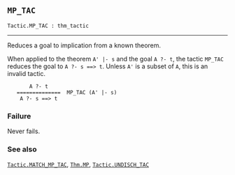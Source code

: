 ## `MP_TAC`

``` hol4
Tactic.MP_TAC : thm_tactic
```

------------------------------------------------------------------------

Reduces a goal to implication from a known theorem.

When applied to the theorem `A' |- s` and the goal `A ?- t`, the tactic
`MP_TAC` reduces the goal to `A ?- s ==> t`. Unless `A'` is a subset of
`A`, this is an invalid tactic.

``` hol4
       A ?- t
   ==============  MP_TAC (A' |- s)
    A ?- s ==> t
```

### Failure

Never fails.

### See also

[`Tactic.MATCH_MP_TAC`](#Tactic.MATCH_MP_TAC), [`Thm.MP`](#Thm.MP),
[`Tactic.UNDISCH_TAC`](#Tactic.UNDISCH_TAC)
